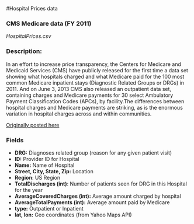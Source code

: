 #Hospital Prices data

### CMS Medicare data (FY 2011)
*HospitalPrices.csv*
### Description:
In an effort to increase price transparency, the Centers for Medicare and Medicaid Services (CMS) have publicly released for the first time a data set showing what hospitals charged and what Medicare paid for the 100 most common Medicare inpatient stays (Diagnostic Related Groups or DRGs) in 2011. And on June 3, 2013 CMS also released an outpatient data set, containing charges and Medicare payments for 30 select Ambulatory Payment Classification Codes (APCs), by facility.The differences between hospital charges and Medicare payments are striking, as is the enormous variation in hospital charges across and within communities.

[Originally posted here](http://visualizing.org/contests/visualizing-hospital-price-data)

### Fields

* __DRG:__ Diagnoses related group (reason for any given patient visit)
* __ID:__ Provider ID for Hospital
* __Name:__ Name of Hospital
* __Street, City, State, Zip:__ Location
* __Region__: US Region
* __TotalDischarges (int)__: Number of patients seen for DRG in this Hospital for the year
* __AverageCoveredCharges (int):__ Average amount charged by hospital 
* __AverageTotalPayments (int):__ Average amount paid by Medicare
* __type:__ Outpatient or Inpatient
* __lat, lon:__ Geo coordinates (from Yahoo Maps API)
